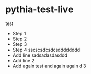 # pythia-test-live
test
- Step 1
- Step 2
- Step 3
- Step 4 sscscsdcsdcsdddddddd
- Add line sadsadasdasddd
- Add line 2
- Add again
test and again again
d
3
